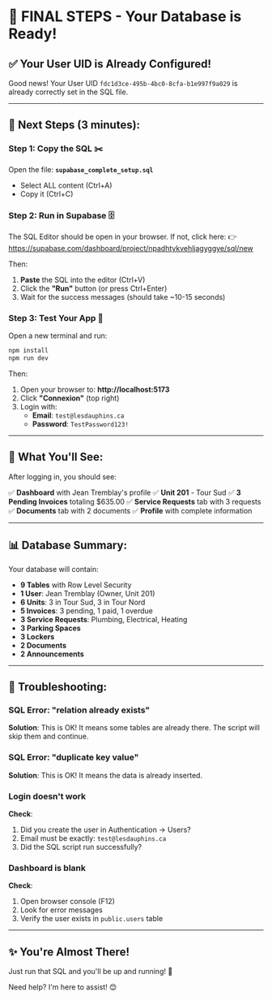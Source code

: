# 🎯 FINAL STEPS - Your Database is Ready!

## ✅ Your User UID is Already Configured!

Good news! Your User UID `fdc1d3ce-495b-4bc0-8cfa-b1e997f9a029` is already correctly set in the SQL file.

---

## 🚀 Next Steps (3 minutes):

### Step 1: Copy the SQL ✂️

Open the file: **`supabase_complete_setup.sql`**

- Select ALL content (Ctrl+A)
- Copy it (Ctrl+C)

### Step 2: Run in Supabase 🗄️

The SQL Editor should be open in your browser. If not, click here:
👉 https://supabase.com/dashboard/project/npadhtykvehljagyggye/sql/new

Then:
1. **Paste** the SQL into the editor (Ctrl+V)
2. Click the **"Run"** button (or press Ctrl+Enter)
3. Wait for the success messages (should take ~10-15 seconds)

### Step 3: Test Your App 🎉

Open a new terminal and run:

```powershell
npm install
npm run dev
```

Then:
1. Open your browser to: **http://localhost:5173**
2. Click **"Connexion"** (top right)
3. Login with:
   - **Email**: `test@lesdauphins.ca`
   - **Password**: `TestPassword123!`

---

## 🎊 What You'll See:

After logging in, you should see:

✅ **Dashboard** with Jean Tremblay's profile
✅ **Unit 201** - Tour Sud
✅ **3 Pending Invoices** totaling $635.00
✅ **Service Requests** tab with 3 requests
✅ **Documents** tab with 2 documents
✅ **Profile** with complete information

---

## 📊 Database Summary:

Your database will contain:

- **9 Tables** with Row Level Security
- **1 User**: Jean Tremblay (Owner, Unit 201)
- **6 Units**: 3 in Tour Sud, 3 in Tour Nord
- **5 Invoices**: 3 pending, 1 paid, 1 overdue
- **3 Service Requests**: Plumbing, Electrical, Heating
- **3 Parking Spaces**
- **3 Lockers**
- **2 Documents**
- **2 Announcements**

---

## 🐛 Troubleshooting:

### SQL Error: "relation already exists"
**Solution**: This is OK! It means some tables are already there. The script will skip them and continue.

### SQL Error: "duplicate key value"
**Solution**: This is OK! It means the data is already inserted.

### Login doesn't work
**Check**:
1. Did you create the user in Authentication → Users?
2. Email must be exactly: `test@lesdauphins.ca`
3. Did the SQL script run successfully?

### Dashboard is blank
**Check**:
1. Open browser console (F12)
2. Look for error messages
3. Verify the user exists in `public.users` table

---

## ✨ You're Almost There!

Just run that SQL and you'll be up and running! 🚀

Need help? I'm here to assist! 😊
